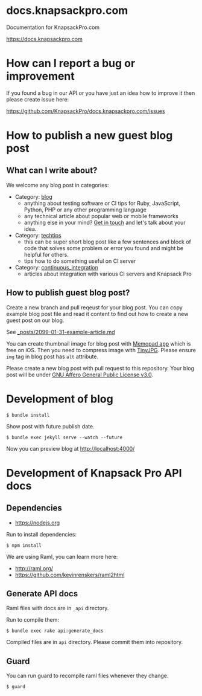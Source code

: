 # docs.knapsackpro.com

Documentation for KnapsackPro.com

https://docs.knapsackpro.com

# How can I report a bug or improvement

If you found a bug in our API or you have just an idea how to improve it then please create issue here:

https://github.com/KnapsackPro/docs.knapsackpro.com/issues

# How to publish a new guest blog post

## What can I write about?

We welcome any blog post in categories:

* Category: [blog](https://docs.knapsackpro.com/)
  * anything about testing software or CI tips for Ruby, JavaScript, Python, PHP or any other programming language
  * any technical article about popular web or mobile frameworks
  * anything else in your mind? [Get in touch](https://knapsackpro.com/contact) and let's talk about your idea.
* Category: [techtips](https://docs.knapsackpro.com/tech_tips/)
  * this can be super short blog post like a few sentences and block of code that solves some problem or error you found and might be helpful for others.
  * tips how to do something useful on CI server
* Category: [continuous_integration](https://docs.knapsackpro.com/continuous_integration/)
  * articles about integration with various CI servers and Knapsack Pro

## How to publish guest blog post?

Create a new branch and pull reqeust for your blog post. You can copy example blog post file and read it content to find out how to create a new guest post on our blog.

See [_posts/2099-01-31-example-article.md](https://raw.githubusercontent.com/KnapsackPro/docs.knapsackpro.com/gh-pages/_posts/2099-01-31-example-article.md)

You can create thumbnail image for blog post with [Memopad app](https://www.tayasui.com/memopad/) which is free on iOS.
Then you need to compress image with [TinyJPG](https://tinyjpg.com).
Please ensure `img` tag in blog post has `alt` attribute.

Please create a new blog post with pull request to this repository.
Your blog post will be under [GNU Affero General Public License v3.0](LICENSE).

# Development of blog

    $ bundle install

Show post with future publish date.

    $ bundle exec jekyll serve --watch --future

Now you can preview blog at [http://localhost:4000/](http://localhost:4000/2099/example-article)

# Development of Knapsack Pro API docs

## Dependencies

* https://nodejs.org

Run to install dependencies:

    $ npm install

We are using Raml, you can learn more here:

* http://raml.org/
* https://github.com/kevinrenskers/raml2html

## Generate API docs

Raml files with docs are in `_api` directory.

Run to compile them:

    $ bundle exec rake api:generate_docs

Compiled files are in `api` directory. Please commit them into repository.

## Guard

You can run guard to recompile raml files whenever they change.

    $ guard
